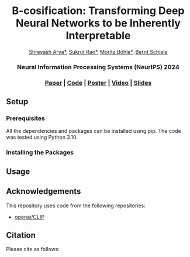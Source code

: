 <h1 align="center">B-cosification: Transforming Deep Neural Networks to be Inherently Interpretable</h1>

<div align="center">
<a href="https://www.linkedin.com/in/shrebox/">Shreyash Arya*</a>,
<a href="https://sukrutrao.github.io">Sukrut Rao*</a>,
<a href="https://moboehle.github.io">Moritz Böhle*</a>,
<a href="https://people.mpi-inf.mpg.de/~schiele">Bernt Schiele</a>

<h3 align="center">
Neural Information Processing Systems (NeurIPS) 2024
</div>
</h3>
  
<h3 align="center">
<a href="">Paper</a>
|
<a href="https://github.com/shrebox/B-cosification/">Code</a>
|
<a href="">Poster</a>
|
<a href="">Video</a>
|
<a href="">Slides</a>
</h3>
</p>

## Setup

### Prerequisites

All the dependencies and packages can be installed using pip. The code was tested using Python 3.10.

### Installing the Packages

## Usage

## Acknowledgements

This repository uses code from the following repositories:

* [openai/CLIP](https://github.com/openai/CLIP)

## Citation

Please cite as follows:

```tex
```
